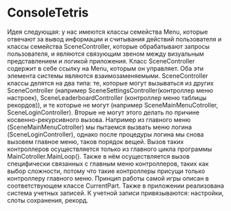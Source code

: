 # ConsoleTetris
Идея следующая: у нас имеются классы семейства Menu, которые отвечают за вывод информации и считывания действий пользователя и классы
семейства SceneController, которые обрабатывают запросы пользователя, и являются связующим звеном между визуальным представлением и
логикой приложения. Класс SceneController содержит в себе ссылку на Menu, которым он управляет. Оба эти элемента системы являются
взаимозаменяемыми. SceneController классы делятся на два типа: те, которые могут вызываться из других SceneController (например
SceneSettingsController(контроллер меню настроек), SceneLeaderboardController (контроллер меню таблицы рекордов)), и те которые не могут
(например SceneMainMenuCotroller, SceneLoginController). Вторые не могут этого делать по причине косвенно-рекурсивного вызова. Например из
главного меню (SceneMainMenuCotroller) мы пытаемся вызвать меню логина (SceneLoginController), однако после процедуры логина мы снова
вызовем главное меню, таков порядок вещей. Вызов таких контроллеров осуществляется только из главного цикла программы
MainCotroller.MainLoop(). Также в нём осуществляется вызов специфически связанных с главным меню контроллеров, таких как выбор сложности,
потому что такие контроллеры присущи только контроллеру главного меню.
Принцип работы самой игры описан в соответствующем классе CurrentPart.
Также в приложении реализована система учетных записей. К учетной записи привязываются: настройки, слоты сохранения, рекорд.
